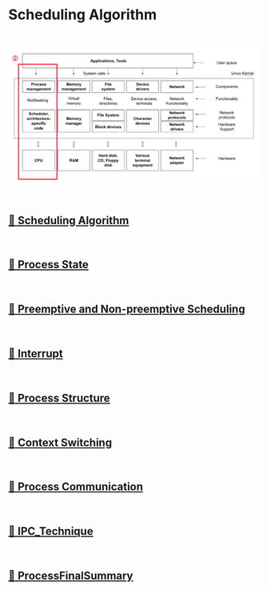 # Scheduling Algorithm

<br>

![ProcessManagement](image/process_management.png)

<br>

## [🔗 Scheduling Algorithm](3_1_scheduling_algorithm)

<br>

## [🔗 Process State](3_2_process_state)

<br>

## [🔗 Preemptive and Non-preemptive Scheduling](3_3_preemptive_and_non_preemptive_scheduling)

<br>

## [🔗 Interrupt](3_4_interrupt)

<br>

## [🔗 Process Structure](3_5_process_structure)

<br>

## [🔗 Context Switching](3_6_context_switching)

<br>

## [🔗 Process Communication](3_7_process_and_ipc)

<br>

## [🔗 IPC_Technique](3_8_ipc_technique)

<br>

## [🔗 ProcessFinalSummary](3_9_process_final_summary)

<br>